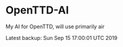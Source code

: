 # OpenTTD-AI
My AI for OpenTTD, will use primarily air

Latest backup: Sun Sep 15 17:00:01 UTC 2019
